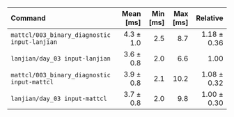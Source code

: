 | Command | Mean [ms] | Min [ms] | Max [ms] | Relative |
|:---|---:|---:|---:|---:|
| `mattcl/003_binary_diagnostic input-lanjian` | 4.3 ± 1.0 | 2.5 | 8.7 | 1.18 ± 0.36 |
| `lanjian/day_03 input-lanjian` | 3.6 ± 0.8 | 2.0 | 6.6 | 1.00 |
| `mattcl/003_binary_diagnostic input-mattcl` | 3.9 ± 0.8 | 2.1 | 10.2 | 1.08 ± 0.32 |
| `lanjian/day_03 input-mattcl` | 3.7 ± 0.8 | 2.0 | 9.8 | 1.00 ± 0.30 |
